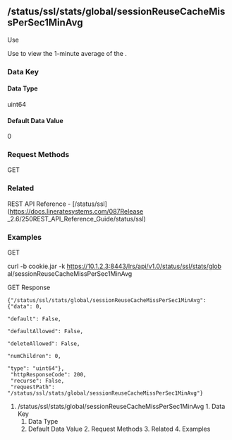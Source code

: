 ## /status/ssl/stats/global/sessionReuseCacheMissPerSec1MinAvg

Use

Use to view the 1-minute average of the .

### Data Key

#### Data Type

uint64

#### Default Data Value

0

### Request Methods

GET

### Related

REST API Reference - [/status/ssl](https://docs.lineratesystems.com/087Release
_2.6/250REST_API_Reference_Guide/status/ssl)

### Examples

GET

curl -b cookie.jar -k https://10.1.2.3:8443/lrs/api/v1.0/status/ssl/stats/glob
al/sessionReuseCacheMissPerSec1MinAvg

GET Response

    
    {"/status/ssl/stats/global/sessionReuseCacheMissPerSec1MinAvg": {"data": 0,
                                                                      "default": False,
                                                                      "defaultAllowed": False,
                                                                      "deleteAllowed": False,
                                                                      "numChildren": 0,
                                                                      "type": "uint64"},
     "httpResponseCode": 200,
     "recurse": False,
     "requestPath": "/status/ssl/stats/global/sessionReuseCacheMissPerSec1MinAvg"}
    

  1. /status/ssl/stats/global/sessionReuseCacheMissPerSec1MinAvg
    1. Data Key
      1. Data Type
      2. Default Data Value
    2. Request Methods
    3. Related
    4. Examples

